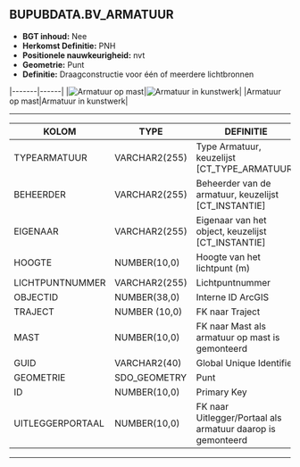 ﻿## BUPUBDATA.BV_ARMATUUR


* __BGT inhoud:__ Nee
* __Herkomst Definitie:__ PNH
* __Positionele nauwkeurigheid:__ nvt
* __Geometrie:__ Punt
* __Definitie:__  Draagconstructie voor één of meerdere lichtbronnen



|-------|------|
|![Armatuur op mast](armatuur_1.png)|![Armatuur in kunstwerk](armatuur_2.png)|
|Armatuur op mast|Armatuur in kunstwerk|

***

|KOLOM                               |TYPE              |DEFINITIE|
|------                              |----              |-----    |
|TYPEARMATUUR                        |VARCHAR2(255)     |Type Armatuur, keuzelijst [CT_TYPE_ARMATUUR]|
|BEHEERDER                           |VARCHAR2(255)     |Beheerder van de armatuur, keuzelijst [CT_INSTANTIE]|
|EIGENAAR                            |VARCHAR2(255)     |Eigenaar van het object, keuzelijst [CT_INSTANTIE]|
|HOOGTE                              |NUMBER(10,0)      |Hoogte van het lichtpunt (m)|
|LICHTPUNTNUMMER                     |VARCHAR2(255)     |Lichtpuntnummer|
|OBJECTID                            |NUMBER(38,0)   |Interne ID ArcGIS|
|TRAJECT                            |NUMBER (10,0)    |FK naar Traject|
|MAST                                |NUMBER(10,0)      |FK naar Mast als armatuur op mast is gemonteerd|
|GUID                                |VARCHAR2(40)      |Global Unique Identifier|
|GEOMETRIE                           |SDO_GEOMETRY      |Punt|
|ID                                  |NUMBER(10,0)      |Primary Key|
|UITLEGGERPORTAAL                    |NUMBER(10,0)      |FK naar Uitlegger/Portaal als armatuur daarop is gemonteerd|


***

